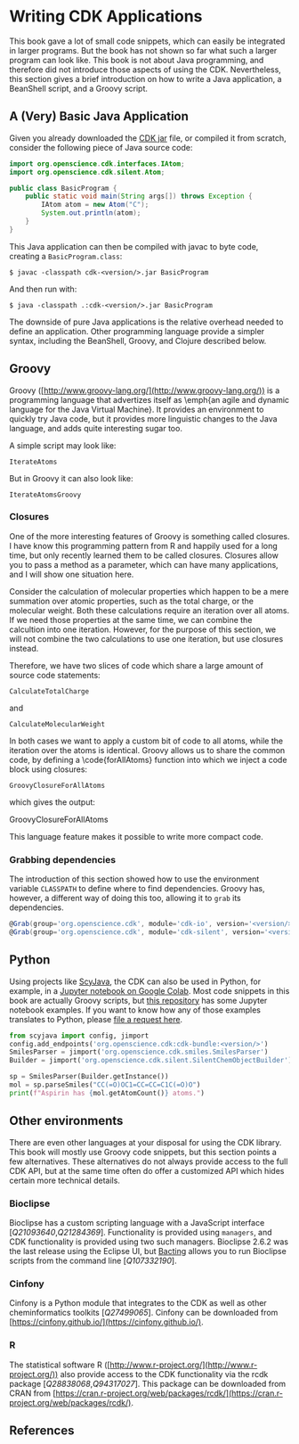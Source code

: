 # Writing CDK Applications

This book gave a lot of small code snippets, which can easily be integrated
in larger programs. But the book has not shown so far what such a larger
program can look like. This book is not about Java programming, and therefore
did not introduce those aspects of using the CDK.
Nevertheless, this section gives a brief introduction on how to write a
Java application, a BeanShell script, and a Groovy script.

## A (Very) Basic Java Application

Given you already downloaded the [CDK jar](https://github.com/cdk/cdk/releases/tag/cdk-<version/>) file,
or compiled it from scratch, consider the following piece of
Java source code:

```java
import org.openscience.cdk.interfaces.IAtom;
import org.openscience.cdk.silent.Atom;

public class BasicProgram {
    public static void main(String args[]) throws Exception {
        IAtom atom = new Atom("C");
        System.out.println(atom);
    }
}
```

This <topic type="key">Java application</topic> can then be compiled with <topic>javac</topic> to byte code, creating a
`BasicProgram.class`:

```shell
$ javac -classpath cdk-<version/>.jar BasicProgram
```

And then run with:

```shell
$ java -classpath .:cdk-<version/>.jar BasicProgram
```

The downside of pure Java applications is the relative overhead
needed to define an application. Other programming language provide
a simpler syntax, including the BeanShell, Groovy, and Clojure
described below.

## Groovy

<topic type="key">Groovy</topic> ([http://www.groovy-lang.org/](http://www.groovy-lang.org/)) is a programming language that
advertizes itself as \emph{an agile and dynamic language for the Java
Virtual Machine}. It provides an environment to quickly
try Java code, but it provides more linguistic changes
to the Java language, and adds quite interesting sugar too.

A simple script may look like:

<code>IterateAtoms</code>

But in Groovy it can also look like:

<code>IterateAtomsGroovy</code>

### Closures

One of the more interesting features of Groovy is something called
<topic type="key">closures</topic>.
I have know this programming pattern from R and happily used for a long time,
but only recently learned them to be called closures. Closures allow you to
pass a method as a parameter, which can have many applications, and I will show one
situation here.

Consider the calculation of molecular properties which happen to be a
mere summation over atomic properties, such as the total charge, or
the molecular weight. Both these calculations require an iteration over all
atoms. If we need those properties at the same time, we can combine the
calcultion into one iteration. However, for the purpose of this section,
we will not combine the two calculations to use one iteration, but use
closures instead.

Therefore, we have two slices of code which share a large amount of
source code statements:

<code>CalculateTotalCharge</code>

and

<code>CalculateMolecularWeight</code>

In both cases we want to apply a custom bit of code to all atoms, while
the iteration over the atoms is identical. Groovy allows
us to share the common code, by defining a \code{forAllAtoms} function
into which we inject a code block using closures:

<code>GroovyClosureForAllAtoms</code>

which gives the output:

<out>GroovyClosureForAllAtoms</out>

This language feature makes it possible to write more compact code. 

### Grabbing dependencies

The introduction of this section showed how to use the environment variable
`CLASSPATH` to define where to find dependencies. Groovy has, however,
a different way of doing this too, allowing it to `grab` its dependencies.

```groovy
@Grab(group='org.openscience.cdk', module='cdk-io', version='<version/>')
@Grab(group='org.openscience.cdk', module='cdk-silent', version='<version/>')
```

## Python

Using projects like [ScyJava](https://github.com/scijava/scyjava), the CDK can also be used in Python, for example, in a
[Jupyter notebook on Google Colab](https://colab.research.google.com/github/egonw/chempyformatics/blob/main/docs/nb/CreateAtom3.ipynb).
Most code snippets
in this book are actually Groovy scripts, but [this repository](https://egonw.github.io/chempyformatics/)
has some Jupyter notebook examples. If you want to know how any of those examples translates
to Python, please [file a request here](https://github.com/egonw/chempyformatics/issues).

```python
from scyjava import config, jimport
config.add_endpoints('org.openscience.cdk:cdk-bundle:<version/>')
SmilesParser = jimport('org.openscience.cdk.smiles.SmilesParser')
Builder = jimport('org.openscience.cdk.silent.SilentChemObjectBuilder')

sp = SmilesParser(Builder.getInstance())
mol = sp.parseSmiles("CC(=O)OC1=CC=CC=C1C(=O)O")
print(f"Aspirin has {mol.getAtomCount()} atoms.")
```

## Other environments

There are even other languages at your disposal for using
the CDK library. This book will mostly use Groovy code snippets,
but this section points a few alternatives.
These alternatives do not always provide access to the full CDK API, but at the
same time often do offer a customized API which hides certain more technical details.

### Bioclipse

Bioclipse has a custom scripting language with a JavaScript
interface [<cite>Q21093640</cite>,<cite>Q21284369</cite>]. Functionality is provided using `managers`,
and CDK functionality is provided using two such managers. Bioclipse 2.6.2 was the
last release using the Eclipse UI, but [Bacting](https://github.com/egonw/bacting) allows you to run Bioclipse
scripts from the command line [<cite>Q107332190</cite>].

### Cinfony

Cinfony is a Python module that integrates to the CDK as well as other
cheminformatics toolkits [<cite>Q27499065</cite>]. Cinfony can be downloaded from [https://cinfony.github.io/](https://cinfony.github.io/).

### R

The statistical software R ([http://www.r-project.org/](http://www.r-project.org/)) also provide
access to the CDK functionality via the rcdk package [<cite>Q28838068</cite>,<cite>Q94317027</cite>]. This
package can be downloaded from CRAN from [https://cran.r-project.org/web/packages/rcdk/](https://cran.r-project.org/web/packages/rcdk/).

## References

<references/>
